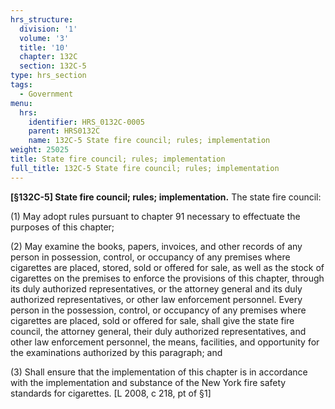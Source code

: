 ```yaml
---
hrs_structure:
  division: '1'
  volume: '3'
  title: '10'
  chapter: 132C
  section: 132C-5
type: hrs_section
tags:
  - Government
menu:
  hrs:
    identifier: HRS_0132C-0005
    parent: HRS0132C
    name: 132C-5 State fire council; rules; implementation
weight: 25025
title: State fire council; rules; implementation
full_title: 132C-5 State fire council; rules; implementation
---
```

**[§132C-5] State fire council; rules; implementation.** The state fire council:

(1) May adopt rules pursuant to chapter 91 necessary to effectuate the purposes of this chapter;

(2) May examine the books, papers, invoices, and other records of any person in possession, control, or occupancy of any premises where cigarettes are placed, stored, sold or offered for sale, as well as the stock of cigarettes on the premises to enforce the provisions of this chapter, through its duly authorized representatives, or the attorney general and its duly authorized representatives, or other law enforcement personnel. Every person in the possession, control, or occupancy of any premises where cigarettes are placed, sold or offered for sale, shall give the state fire council, the attorney general, their duly authorized representatives, and other law enforcement personnel, the means, facilities, and opportunity for the examinations authorized by this paragraph; and

(3) Shall ensure that the implementation of this chapter is in accordance with the implementation and substance of the New York fire safety standards for cigarettes. [L 2008, c 218, pt of §1]